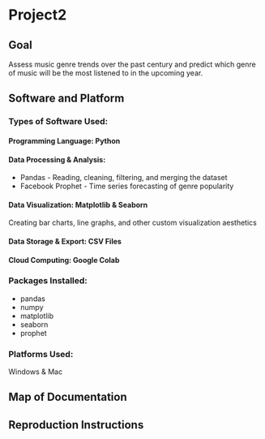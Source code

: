 # Project2
## Goal
Assess music genre trends over the past century and predict which genre of music will be the most listened to in the upcoming year. 
## Software and Platform
### Types of Software Used: 
#### Programming Language: Python
#### Data Processing & Analysis:
- Pandas - Reading, cleaning, filtering, and merging the dataset
- Facebook Prophet - Time series forecasting of genre popularity
#### Data Visualization: Matplotlib & Seaborn
Creating bar charts, line graphs, and other custom visualization aesthetics
#### Data Storage & Export: CSV Files
#### Cloud Computing: Google Colab
### Packages Installed: 
- pandas
- numpy
- matplotlib
- seaborn
- prophet 
### Platforms Used: 
Windows & Mac

## Map of Documentation
## Reproduction Instructions
